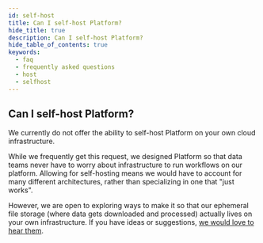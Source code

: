 ```yaml
---
id: self-host
title: Can I self-host Platform?
hide_title: true
description: Can I self-host Platform?
hide_table_of_contents: true
keywords:
  - faq
  - frequently asked questions
  - host
  - selfhost
---
```


## Can I self-host Platform?

We currently do not offer the ability to self-host Platform on your own cloud infrastructure.

While we frequently get this request, we designed Platform so that data teams never have to worry about infrastructure to run workflows on our platform. Allowing for self-hosting means we would have to account for many different architectures, rather than specializing in one that "just works".

However, we are open to exploring ways to make it so that our ephemeral file storage (where data gets downloaded and processed) actually lives on your own infrastructure. If you have ideas or suggestions, [we would love to hear them](https://shipyard.canny.io/).
